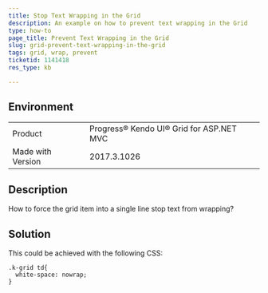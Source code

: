 ```yaml
---
title: Stop Text Wrapping in the Grid
description: An example on how to prevent text wrapping in the Grid
type: how-to
page_title: Prevent Text Wrapping in the Grid
slug: grid-prevent-text-wrapping-in-the-grid
tags: grid, wrap, prevent
ticketid: 1141418
res_type: kb

---
```


## Environment
<table>
 <tr>
  <td>Product</td>
  <td>Progress® Kendo UI® Grid for ASP.NET MVC</td>
 </tr> <tr>
  <td>Made with Version</td>
  <td>2017.3.1026</td>
 </tr></table>


## Description
How to force the grid item into a single line stop text from wrapping? 

## Solution
This could be achieved with the following CSS:  
  
```
.k-grid td{
  white-space: nowrap;
}
```